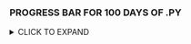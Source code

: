 
### PROGRESS BAR FOR 100 DAYS OF .PY

<details>
  <summary> CLICK TO EXPAND </summary>

| SECTION | PERCENTAGE | DONE |
| :---: | :---:|
|1 | 100% |
|2 | 100% |
|3 | 100% |
|4 | 100% |
|5 | 100% |
|6 | 100% |
|7 | 50% |
|8 | 50% |
|9 | 0% |
|10 | 0% | 
|11 | 0% |
|12 | 0% |
|13 | 100% |



</details>